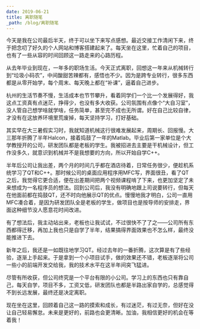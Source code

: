 ```yaml
---
date: 2019-06-21
title: 离职随笔
_path: /blog/离职随笔
---
```


今天是我在公司最后半天，终于可以坐下来写点感想。最近交接工作清闲下来，终于把念叨了好久的个人网站和博客搭建起来了。每天坐在这里，忙着自己的项目，也有了一些从容的时间回顾这一路走来的心路历程。

从去年毕业到现在，一年多的职场生活。今天正式离职，回想这一年来从机械转行到“垃圾小码农”，中间酸甜苦辣都有，感悟也不少。因为是跨专业转行，很多东西都是从零开始学，每个周末、每天晚上都在“补课”，逼着自己进步。

杭州的生活节奏不慢，生活成本也节节攀升，看着同学们一个比一个发展得好，我这点工资真有点迷茫，挣得少，也没有多大收获。公司氛围有点像个“大自习室”，没人管自己想学啥就学啥，任务简单，甚至完不成也无所谓。好在自己比较自律，才没有在这放养环境里荒废掉，每天坚持学习，打好基础。

其实早在大三暑假实习时，我就知道机械这行很难发展起来，周期长、回报慢。大三那年折腾了半年Halcon，接着捣鼓了一年的Matlab。毕业后第一家单位是个大学教授开的公司，研发团队都是老板的学生。我被招进去主要是干机械设计，但工作没多久，就意识到机械并不是我想要的方向，所以开始自学C++。

半年后公司让我出差，两个月的时间几乎都在酒店待着，日常任务很少，便趁机系统学习了QT和C++。那时候公司的桌面应用程序用MFC写，界面很丑，看了QT之后，我觉得它更合适，便在出差期间把两个视频课程啃了下来，也更加坚定了未来想成为一名程序员的想法。回到公司后，我没有明确地跟上司说要转行，但每天在他面前都在捣鼓QT，还不时向他展示QT的优点。慢慢地我才明白，公司一直用MFC凑合着，是因为研发团队全是老板的学生，做项目也是按导师的安排走，界面这种细节没人愿意花时间改进。

有了想法后，我主动站出来，老板也让我试试，不过很快不了了之——公司所有东西都得迁移，再加上我也只是自学了半年，结果搞得界面效果也不怎么样，最终没能推进下去。

新年之后，我还是一如既往地学习QT。经过去年的一番折腾，这次算是有了些经验，逐渐上手起来。于是拿到一个小项目试手，做的效果还不错，老板逐渐将公司一些小的前端开发交给我，我的技术水平在这半年间突飞猛进。

尽管有所收获，但公司终究是一个平台有限的小公司。学习上的东西也只有靠自己，每天自学，项目不多，工资又低，研发团队也都是半路出家自学的，总感觉得不到长远发展，最终还是决定离职。

现在坐在这里，回顾着自己这一路的摸索和成长，有过迷茫，有过无奈，但好在没让自己轻易懈怠。未来是更好的，前路也会更清晰。加油，我相信更好的机会在等着我！